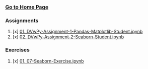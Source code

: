 ### [Go to Home Page](https://github.com/celik-muhammed)

### Assignments

01. [x] [01. DVwPy-Assignment-1-Pandas-Matplotlib-Student.ipynb](./00-Assignments/DVwPy-Assignment-1-Pandas-Matplotlib-Student.ipynb)
02. [x] [02. DVwPy-Assignment-2-Seaborn-Student.ipynb](./00-Assignments/DVwPy-Assignment-2-Seaborn-Student.ipynb)

### Exercises

01. [x] [01. 07-Seaborn-Exercise.ipynb](./01-Exercises/07-Seaborn-Exercise.ipynb)

<!-- <table>
  <thead>
    <tr>
      <th>Project Name</th>
      <th>Repo Link</th>
      <th>App Link</th>
      <th>Overview</th>
    </tr>
    <tr>
      <td colspan="4"  align="center"><a href="https://github.com/celik-muhammed/00-Index-of-GitHub-Public-Projects-Repository-Logs" target="_blank">
        Go to Main Page - 00-Index-of-GitHub-Public-Projects-Repository-Logs</a></td>
    </tr>
  </thead>  
  <tbody>
    <tr>
      <td><a href="99-Create-RGB-Image" target="_blank">99-Create-RGB-Image</a></td>
      <td><a href="99-Create-RGB-Image" target="_blank">Repo details</a></td>
      <td><a href="^#" target="_blank">App details</a></td>
      <td><img src="/99-Create-RGB-Image/RGB_Image.jpg" alt="RGB_Image" height=39></td>
    </tr>
  </tbody>
</table> -->
